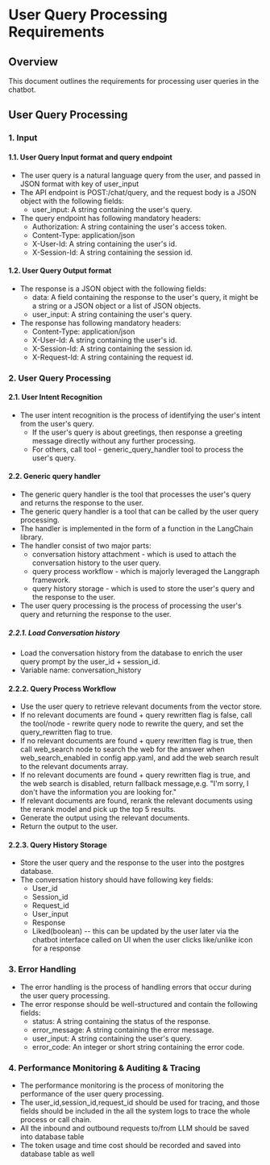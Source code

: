 # User Query Processing Requirements

## Overview

This document outlines the requirements for processing user queries in the chatbot.

## User Query Processing

### 1. Input

#### 1.1. User Query Input format and query endpoint

- The user query is a natural language query from the user, and passed in JSON format with key of user_input
- The API endpoint is POST:/chat/query, and the request body is a JSON object with the following fields:
    - user_input: A string containing the user's query.
- The query endpoint has following mandatory headers:
    - Authorization: A string containing the user's access token.
    - Content-Type: application/json
    - X-User-Id: A string containing the user's id.
    - X-Session-Id: A string containing the session id.

#### 1.2. User Query Output format

- The response is a JSON object with the following fields:
    - data: A field containing the response to the user's query, it might be a string or a JSON object or a list of JSON
      objects.
    - user_input: A string containing the user's query.
- The response has following mandatory headers:
    - Content-Type: application/json
    - X-User-Id: A string containing the user's id.
    - X-Session-Id: A string containing the session id.
    - X-Request-Id: A string containing the request id.

### 2. User Query Processing

#### 2.1. User Intent Recognition

- The user intent recognition is the process of identifying the user's intent from the user's query.
    - If the user's query is about greetings, then response a greeting message directly without any further processing.
    - For others, call tool - generic_query_handler tool to process the user's query.

#### 2.2. Generic query handler

- The generic query handler is the tool that processes the user's query and returns the response to the user.
- The generic query handler is a tool that can be called by the user query processing.
- The handler is implemented in the form of a function in the LangChain library.
- The handler consist of two major parts:
    - conversation history attachment - which is used to attach the conversation history to the user query.
    - query process workflow - which is majorly leveraged the Langgraph framework.
    - query history storage - which is used to store the user's query and the response to the user.
- The user query processing is the process of processing the user's query and returning the response to the user.

##### 2.2.1. Load Conversation history

- Load the conversation history from the database to enrich the user query prompt by the user_id + session_id.
- Variable name: conversation_history

#### 2.2.2. Query Process Workflow

- Use the user query to retrieve relevant documents from the vector store.
- If no relevant documents are found + query rewritten flag is false, call the tool/node - rewrite query node to rewrite
  the query, and set the query_rewritten flag to true.
- If no relevant documents are found + query rewritten flag is true, then call web_search node to search the web for the
  answer when web_search_enabled in config app.yaml, and add the web search
  result to the relevant documents array.
- If no relevant documents are found + query rewritten flag is true, and the web search is disabled, return fallback
  message,e.g. "I'm sorry, I don't have the information you are looking for."
- If relevant documents are found, rerank the relevant documents using the rerank model and pick up the top 5 results.
- Generate the output using the relevant documents.
- Return the output to the user.

#### 2.2.3. Query History Storage

- Store the user query and the response to the user into the postgres database.
- The conversation history should have following key fields:
    - User_id
    - Session_id
    - Request_id
    - User_input
    - Response
    - Liked(boolean) -- this can be updated by the user later via the chatbot interface called on UI when the user
      clicks like/unlike icon for a response

### 3. Error Handling

- The error handling is the process of handling errors that occur during the user query processing.
- The error response should be well-structured and contain the following fields:
    - status: A string containing the status of the response.
    - error_message: A string containing the error message.
    - user_input: A string containing the user's query.
    - error_code: An integer or short string containing the error code.

### 4. Performance Monitoring & Auditing & Tracing

- The performance monitoring is the process of monitoring the performance of the user query processing.
- The user_id,session_id,request_id should be used for tracing, and those fields should be included in the all the
  system logs to trace the whole process or call chain.
- All the inbound and outbound requests to/from LLM should be saved into database table
- The token usage and time cost should be recorded and saved into database table as well